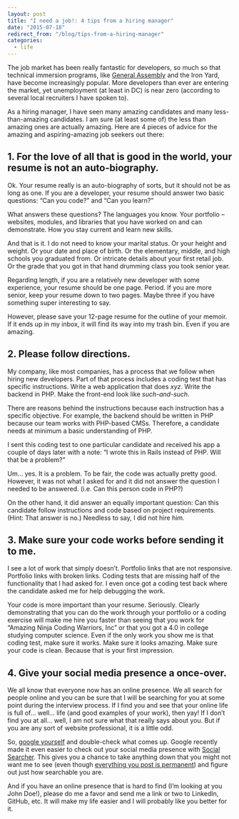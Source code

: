 ```yaml
---
layout: post
title: "I need a job!: 4 tips from a hiring manager"
date: "2015-07-18"
redirect_from: "/blog/tips-from-a-hiring-manager"
categories:
  - life
---
```


The job market has been really fantastic for developers, so much so that technical immersion programs, like [General Assembly](https://generalassemb.ly/) and the Iron Yard, have become increasingly popular.  More developers than ever are entering the market, yet unemployment (at least in DC) is near zero (according to several local recruiters I have spoken to).

As a hiring manager, I have seen many amazing candidates and many less-than-amazing candidates.  I am sure (at least some of) the less than amazing ones are actually amazing.  Here are 4 pieces of advice for the amazing and aspiring-amazing job seekers out there:

## 1. For the love of all that is good in the world, your resume is not an auto-biography.

Ok.  Your resume really is an auto-biography of sorts, but it should not be as long as one.  If you are a developer, your resume should answer two basic questions: “Can you code?” and “Can you learn?”

What answers these questions?  The languages you know.  Your portfolio – websites, modules, and libraries that you have worked on and can demonstrate.  How you stay current and learn new skills.

And that is it.  I do not need to know your marital status.  Or your height and weight.  Or your date and place of birth.  Or the elementary, middle, and high schools you graduated from.  Or intricate details about your first retail job.  Or the grade that you got in that hand drumming class you took senior year.

Regarding length, if you are a relatively new developer with some experience, your resume should be one page.  Period.  If you are more senior, keep your resume down to two pages.  Maybe three if you have something super interesting to say.

However, please save your 12-page resume for the outline of your memoir.  If it ends up in my inbox, it will find its way into my trash bin.  Even if you are amazing.

## 2. Please follow directions.

My company, like most companies, has a process that we follow when hiring new developers.  Part of that process includes a coding test that has specific instructions.  Write a web application that does _xyz_.  Write the backend in PHP.  Make the front-end look like _such-and-such_.

There are reasons behind the instructions because each instruction has a specific objective.  For example, the backend should be written in PHP because our team works with PHP-based CMSs.  Therefore, a candidate needs at minimum a basic understanding of PHP.

I sent this coding test to one particular candidate and received his app a couple of days later with a note: “I wrote this in Rails instead of PHP.  Will that be a problem?”

Um… yes.  It is a problem.  To be fair, the code was actually pretty good.  However, it was not what I asked for and it did not answer the question I needed to be answered.  (i.e. Can this person code in PHP?)

On the other hand, it did answer an equally important question: Can this candidate follow instructions and code based on project requirements.  (Hint: That answer is no.)  Needless to say, I did not hire him.

## 3. Make sure your code works before sending it to me.

I see a lot of work that simply doesn’t.  Portfolio links that are not responsive.  Portfolio links with broken links.  Coding tests that are missing half of the functionality that I had asked for.  I even once got a coding test back where the candidate asked me for help debugging the work.

Your code is more important than your resume.  Seriously.  Clearly demonstrating that you can do the work through your portfolio or a coding exercise will make me hire you faster than seeing that you work for “Amazing Ninja Coding Warriors, Inc” or that you got a 4.0 in college studying computer science.  Even if the only work you show me is that coding test, make sure it works.  Make sure it looks amazing.  Make sure your code is clean.  Because that is your first impression.

## 4. Give your social media presence a once-over.

We all know that everyone now has an online presence.  We all search for people online and you can be sure that I will be searching for you at some point during the interview process.  If I find you and see that your online life is full of… well… life (and good examples of your work), then yay!  If I don’t find you at all… well, I am not sure what that really says about you.  But if you are any sort of website professional, it is a little odd.

So, [google yourself](https://www.outsidethebeltway.com/google-doesnt-want-people-using-google-as-a-verb/) and double-check what comes up.  Google recently made it even easier to check out your social media presence with [Social Searcher](https://www.social-searcher.com/google-social-search/).  This gives you a chance to take anything down that you might not want me to see (even though [everything you post is permanent](https://www.educatorstechnology.com/2013/05/your-online-life-permanent-as-tattoo.html)) and figure out just how searchable you are.

And if you have an online presence that is hard to find (I’m looking at you John Doe!), please do me a favor and send me a link or two to LinkedIn, GitHub, etc.  It will make my life easier and I will probably like you better for it.
